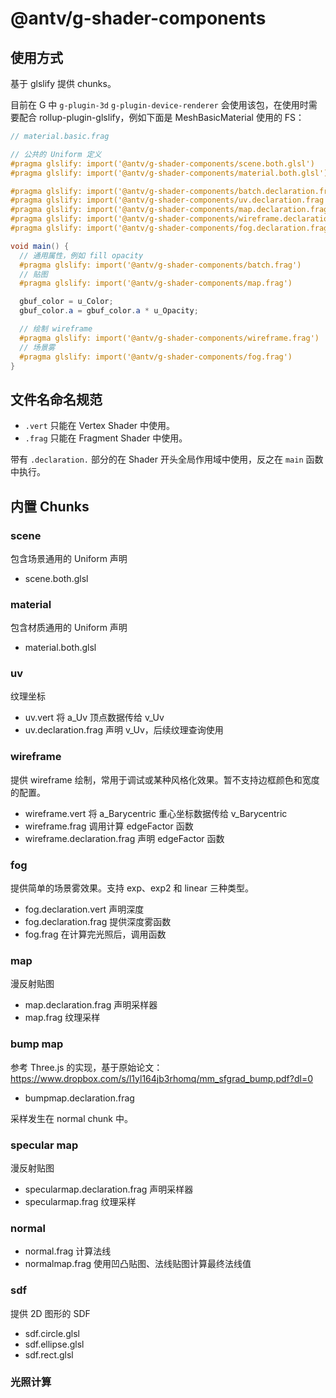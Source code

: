 # @antv/g-shader-components

## 使用方式

基于 glslify 提供 chunks。

目前在 G 中 `g-plugin-3d` `g-plugin-device-renderer` 会使用该包，在使用时需要配合 rollup-plugin-glslify，例如下面是 MeshBasicMaterial 使用的 FS：

```glsl
// material.basic.frag

// 公共的 Uniform 定义
#pragma glslify: import('@antv/g-shader-components/scene.both.glsl')
#pragma glslify: import('@antv/g-shader-components/material.both.glsl')

#pragma glslify: import('@antv/g-shader-components/batch.declaration.frag')
#pragma glslify: import('@antv/g-shader-components/uv.declaration.frag')
#pragma glslify: import('@antv/g-shader-components/map.declaration.frag')
#pragma glslify: import('@antv/g-shader-components/wireframe.declaration.frag')
#pragma glslify: import('@antv/g-shader-components/fog.declaration.frag')

void main() {
  // 通用属性，例如 fill opacity
  #pragma glslify: import('@antv/g-shader-components/batch.frag')
  // 贴图
  #pragma glslify: import('@antv/g-shader-components/map.frag')

  gbuf_color = u_Color;
  gbuf_color.a = gbuf_color.a * u_Opacity;

  // 绘制 wireframe
  #pragma glslify: import('@antv/g-shader-components/wireframe.frag')
  // 场景雾
  #pragma glslify: import('@antv/g-shader-components/fog.frag')
}
```

## 文件名命名规范

-   `.vert` 只能在 Vertex Shader 中使用。
-   `.frag` 只能在 Fragment Shader 中使用。

带有 `.declaration.` 部分的在 Shader 开头全局作用域中使用，反之在 `main` 函数中执行。

## 内置 Chunks

### scene

包含场景通用的 Uniform 声明

-   scene.both.glsl

### material

包含材质通用的 Uniform 声明

-   material.both.glsl

### uv

纹理坐标

-   uv.vert 将 a_Uv 顶点数据传给 v_Uv
-   uv.declaration.frag 声明 v_Uv，后续纹理查询使用

### wireframe

提供 wireframe 绘制，常用于调试或某种风格化效果。暂不支持边框颜色和宽度的配置。

-   wireframe.vert 将 a_Barycentric 重心坐标数据传给 v_Barycentric
-   wireframe.frag 调用计算 edgeFactor 函数
-   wireframe.declaration.frag 声明 edgeFactor 函数

### fog

提供简单的场景雾效果。支持 exp、exp2 和 linear 三种类型。

-   fog.declaration.vert 声明深度
-   fog.declaration.frag 提供深度雾函数
-   fog.frag 在计算完光照后，调用函数

### map

漫反射贴图

-   map.declaration.frag 声明采样器
-   map.frag 纹理采样

### bump map

参考 Three.js 的实现，基于原始论文：https://www.dropbox.com/s/l1yl164jb3rhomq/mm_sfgrad_bump.pdf?dl=0

-   bumpmap.declaration.frag

采样发生在 normal chunk 中。

### specular map

漫反射贴图

-   specularmap.declaration.frag 声明采样器
-   specularmap.frag 纹理采样

### normal

-   normal.frag 计算法线
-   normalmap.frag 使用凹凸贴图、法线贴图计算最终法线值

### sdf

提供 2D 图形的 SDF

-   sdf.circle.glsl
-   sdf.ellipse.glsl
-   sdf.rect.glsl

### 光照计算
